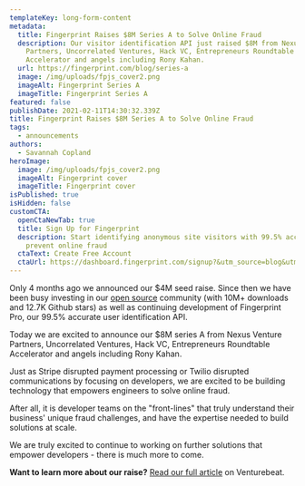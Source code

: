 ```yaml
---
templateKey: long-form-content
metadata:
  title: Fingerprint Raises $8M Series A to Solve Online Fraud
  description: Our visitor identification API just raised $8M from Nexus Venture
    Partners, Uncorrelated Ventures, Hack VC, Entrepreneurs Roundtable
    Accelerator and angels including Rony Kahan.
  url: https://fingerprint.com/blog/series-a
  image: /img/uploads/fpjs_cover2.png
  imageAlt: Fingerprint Series A
  imageTitle: Fingerprint Series A
featured: false
publishDate: 2021-02-11T14:30:32.339Z
title: Fingerprint Raises $8M Series A to Solve Online Fraud
tags:
  - announcements
authors:
  - Savannah Copland
heroImage:
  image: /img/uploads/fpjs_cover2.png
  imageAlt: Fingerprint cover
  imageTitle: Fingerprint cover
isPublished: true
isHidden: false
customCTA:
  openCtaNewTab: true
  title: Sign Up for Fingerprint
  description: Start identifying anonymous site visitors with 99.5% accuracy to
    prevent online fraud
  ctaText: Create Free Account
  ctaUrl: https://dashboard.fingerprint.com/signup?&utm_source=blog&utm_medium=website&utm_campaign=blog
---
```

Only 4 months ago we announced our $4M seed raise. Since then we have been busy investing in our [open source](https://github.com/fingerprintjs/fingerprintjs) community (with 10M+ downloads and 12.7K Github stars) as well as continuing development of Fingerprint Pro, our 99.5% accurate user identification API.

Today we are excited to announce our $8M series A from Nexus Venture Partners, Uncorrelated Ventures, Hack VC, Entrepreneurs Roundtable Accelerator and angels including Rony Kahan.

Just as Stripe disrupted payment processing or Twilio disrupted communications by focusing on developers, we are excited to be building technology that empowers engineers to solve online fraud.

After all, it is developer teams on the "front-lines" that truly understand their business' unique fraud challenges, and have the expertise needed to build solutions at scale.

We are truly excited to continue to working on further solutions that empower developers - there is much more to come.

**Want to learn more about our raise?** [Read our full article](https://venturebeat.com/2021/02/11/fingerprintjs-raises-8-million-to-expand-its-enterprise-identification-api/) on Venturebeat.